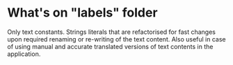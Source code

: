 # What's on "labels" folder
Only text constants. Strings literals that are refactorised for fast changes upon required renaming or re-writing of the text content. Also useful in case of using manual and accurate translated versions of text contents in the application.

